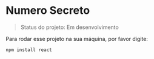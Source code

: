 # Numero Secreto

> Status do projeto: Em desenvolvimento

Para rodar esse projeto na sua máquina, por favor digite:

```
npm install react
```
